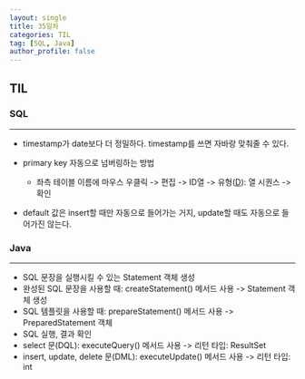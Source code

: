```yaml
---
layout: single
title: 35일차
categories: TIL
tag: [SQL, Java]
author_profile: false
---
```


## TIL

### SQL

------



- timestamp가 date보다 더 정밀하다. timestamp를 쓰면 자바랑 맞춰줄 수 있다.

- primary key 자동으로 넘버링하는 방법
  - 좌측 테이블 이름에 마우스 우클릭 -> 편집 -> ID열 -> 유형(<u>D</u>): 열 시퀀스 -> 확인
- default 값은 insert할 때만 자동으로 들어가는 거지, update할 때도 자동으로 들어가진 않는다.

### Java

------

-  SQL 문장을 실행시킬 수 있는 Statement 객체 생성
-  완성된 SQL 문장을 사용할 때: createStatement() 메서드 사용 -> Statement 객체 생성
-  SQL 템플릿을 사용할 때: prepareStatement() 메서드 사용 -> PreparedStatement 객체
-  SQL 실행, 결과 확인
-  select 문(DQL): executeQuery() 메서드 사용 -> 리턴 타입: ResultSet
-  insert, update, delete 문(DML): executeUpdate() 메서드 사용 -> 리턴 타입: int